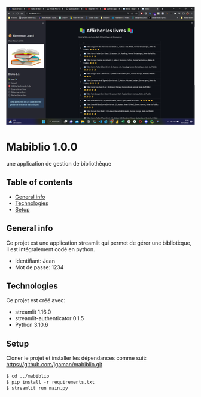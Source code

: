 ![img.png](img.png)
# Mabiblio 1.0.0    
une application de gestion de bibliothèque
## Table of contents
* [General info](#general-info)
* [Technologies](#technologies)
* [Setup](#setup)

## General info
Ce projet est une application streamlit qui permet de gérer une bibliotèque, il est intégralement codé en python.
* Identifiant: Jean 
* Mot de passe: 1234
	
## Technologies
Ce projet est créé avec:
* streamlit 1.16.0
* streamlit-authenticator 0.1.5
* Python 3.10.6
	
## Setup
Cloner le projet et installer les dépendances comme suit:
https://github.com/jgaman/mabiblio.git


```
$ cd ../mabiblio
$ pip install -r requirements.txt
$ streamlit run main.py
```
